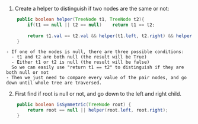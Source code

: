 
1. Create a helper to distinguish if two nodes are the same or not:

```java
    public boolean helper(TreeNode t1, TreeNode t2){
        if(t1 == null || t2 == null)    return t1 == t2;
        
        return t1.val == t2.val && helper(t1.left, t2.right) && helper(t1.right, t2.left);
    }
```

    - If one of the nodes is null, there are three possible conditions:
      - t1 and t2 are both null (the result will be True)
      - Either t1 or t2 is null (the result will be false)
      So we can easily use "return t1 == t2" to distinguish if they are both null or not
    - Then we just need to compare every value of the pair nodes, and go down until whole tree are traversed.
  
  
    
2. First find if root is null or not, and go down to the left and right child.
```java
    public boolean isSymmetric(TreeNode root) {
        return root == null || helper(root.left, root.right);
    }
```

